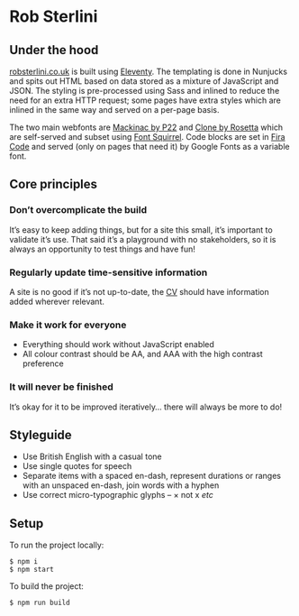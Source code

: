 # Rob Sterlini

## Under the hood

[robsterlini.co.uk](https://robsterlini.co.uk) is built using [Eleventy](11ty.dev). The templating is done in Nunjucks and spits out HTML based on data stored as a mixture of JavaScript and JSON. The styling is pre-processed using Sass and inlined to reduce the need for an extra HTTP request; some pages have extra styles which are inlined in the same way and served on a per-page basis.

The two main webfonts are [Mackinac by P22](https://p22.com/family-Mackinac) and [Clone by Rosetta](https://www.rosettatype.com/Clone) which are self-served and subset using [Font Squirrel](https://www.fontsquirrel.com/tools/webfont-generator). Code blocks are set in [Fira Code](https://github.com/tonsky/FiraCode) and served (only on pages that need it) by Google Fonts as a variable font.

## Core principles

### Don’t overcomplicate the build

It’s easy to keep adding things, but for a site this small, it’s important to validate it’s use. That said it’s a playground with no stakeholders, so it is always an opportunity to test things and have fun!

### Regularly update time-sensitive information

A site is no good if it’s not up-to-date, the [CV](https://robsterlini.co.uk/cv) should have information added wherever relevant.

### Make it work for everyone

* Everything should work without JavaScript enabled
* All colour contrast should be AA, and AAA with the high contrast preference

### It will never be finished

It’s okay for it to be improved iteratively… there will always be more to do!

## Styleguide

* Use British English with a casual tone
* Use single quotes for speech
* Separate items with a spaced en-dash, represent durations or ranges with an unspaced en-dash, join words with a hyphen
* Use correct micro-typographic glyphs – &times; not x _etc_

## Setup

To run the project locally:

```
$ npm i
$ npm start
```

To build the project:

```
$ npm run build
```
